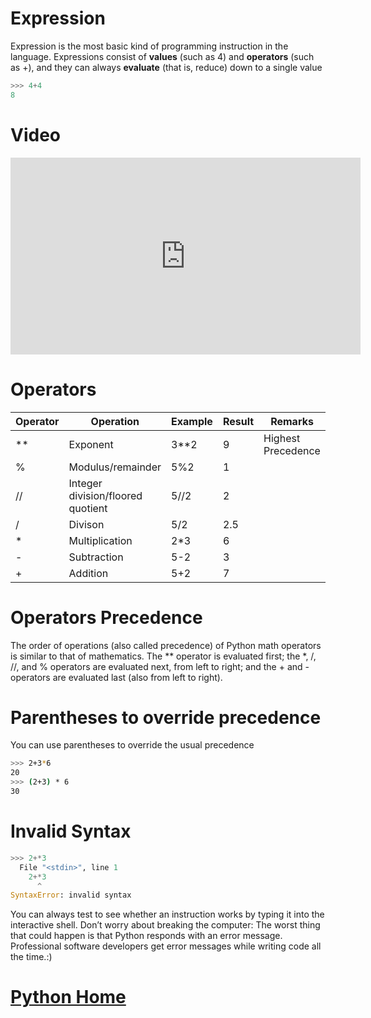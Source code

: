 # Expression
Expression  is the most basic kind of programming instruction in the language. Expressions consist of **values** (such as 4) and **operators** (such as +), and they can always **evaluate** (that is,
reduce) down to a single value
```python
>>> 4+4
8
```
# Video
<iframe width="560" height="315" src="https://www.youtube.com/embed/xE3f4Zl-D6U?rel=0" frameborder="0" allowfullscreen></iframe>

# Operators
Operator | Operation | Example | Result | Remarks
---|---|---|---|---
\**|Exponent|3**2|9|Highest Precedence
%| Modulus/remainder| 5%2|1|
//| Integer division/floored quotient| 5//2|2
/|Divison|5/2|2.5
\*|Multiplication|2*3|6
-|Subtraction|5-2|3
+|Addition|5+2|7

# Operators Precedence
The order of operations (also called precedence) of Python math operators is similar to that of mathematics. The ** operator is evaluated first; the \*, /, //, and % operators are evaluated next, from left to right; and the \+ and - operators are evaluated last (also from left to right).

# Parentheses to override precedence
You can use parentheses to override the usual precedence
```bash
>>> 2+3*6
20
>>> (2+3) * 6
30
```
# Invalid Syntax
```python
>>> 2+*3
  File "<stdin>", line 1
    2+*3
      ^
SyntaxError: invalid syntax
```
You can always test to see whether an instruction works by typing it into the interactive shell. Don’t worry about breaking the computer: The worst thing that could happen is that Python responds with an error message. Professional software developers get error messages while writing code all the time.:)
# [Python Home](index.html#Expressions)
